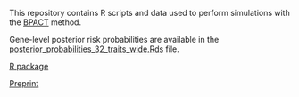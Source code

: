 This repository contains R scripts and data used to perform simulations with the [BPACT](https://www.medrxiv.org/content/10.1101/2025.03.17.25324106v1) method.

Gene-level posterior risk probabilities are available in the [posterior_probabilities_32_traits_wide.Rds](https://github.com/noahlorinczcomi/bpact_analysis/blob/main/posterior_probabilities_32_traits_wide.Rds) file.

[R package](https://github.com/noahlorinczcomi/bpact)

[Preprint](https://doi.org/10.1101/2025.03.17.25324106)
